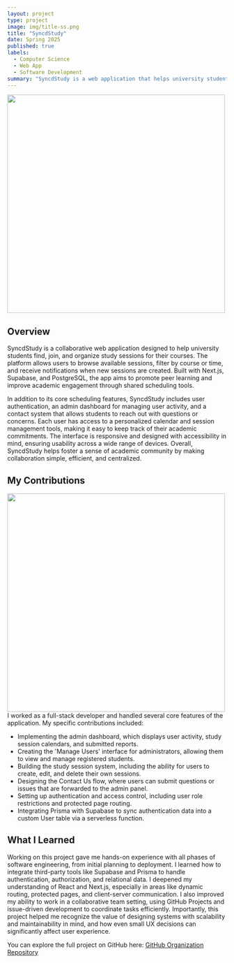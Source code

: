 ```yaml
---
layout: project
type: project
image: img/title-ss.png
title: "SyncdStudy"
date: Spring 2025
published: true
labels:
  - Computer Science
  - Web App
  - Software Development
summary: "SyncdStudy is a web application that helps university students create, join, and manage course-specific study sessions."
---
```

<img width="500px" 
     class="rounded float-start pe-4" 
     src="../img/syncdstudy-homepage.png" >

## Overview
SyncdStudy is a collaborative web application designed to help university students find, join, and organize study sessions for their courses. The platform allows users to browse available sessions, filter by course or time, and receive notifications when new sessions are created. Built with Next.js, Supabase, and PostgreSQL, the app aims to promote peer learning and improve academic engagement through shared scheduling tools.

In addition to its core scheduling features, SyncdStudy includes user authentication, an admin dashboard for managing user activity, and a contact system that allows students to reach out with questions or concerns. Each user has access to a personalized calendar and session management tools, making it easy to keep track of their academic commitments. The interface is responsive and designed with accessibility in mind, ensuring usability across a wide range of devices. Overall, SyncdStudy helps foster a sense of academic community by making collaboration simple, efficient, and centralized.

## My Contributions
<img width="500px" 
     class="rounded float-end pe-4" 
     src="../img/syncdstudy-aboutpage.png" >
I worked as a full-stack developer and handled several core features of the application. My specific contributions included:
- Implementing the admin dashboard, which displays user activity, study session calendars, and submitted reports.
- Creating the 'Manage Users' interface for administrators, allowing them to view and manage registered students.
- Building the study session system, including the ability for users to create, edit, and delete their own sessions.
- Designing the Contact Us flow, where users can submit questions or issues that are forwarded to the admin panel.
- Setting up authentication and access control, including user role restrictions and protected page routing.
- Integrating Prisma with Supabase to sync authentication data into a custom User table via a serverless function.

## What I Learned
Working on this project gave me hands-on experience with all phases of software engineering, from initial planning to deployment. I learned how to integrate third-party tools like Supabase and Prisma to handle authentication, authorization, and relational data. I deepened my understanding of React and Next.js, especially in areas like dynamic routing, protected pages, and client-server communication. I also improved my ability to work in a collaborative team setting, using GitHub Projects and issue-driven development to coordinate tasks efficiently. Importantly, this project helped me recognize the value of designing systems with scalability and maintainability in mind, and how even small UX decisions can significantly affect user experience.

You can explore the full project on GitHub here:
[GitHub Organization Repository](https://github.com/syncdstudy)

